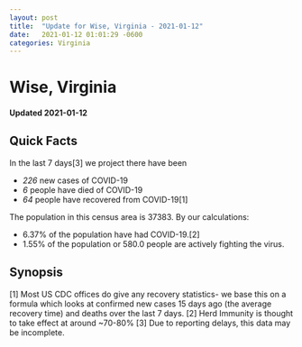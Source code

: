 ```yaml
---
layout: post
title:  "Update for Wise, Virginia - 2021-01-12"
date:   2021-01-12 01:01:29 -0600
categories: Virginia
---
```


# Wise, Virginia
#### Updated 2021-01-12

## Quick Facts

In the last 7 days[3] we project there have been
- *226* new cases of COVID-19
- *6* people have died of COVID-19
- *64* people have recovered from COVID-19[1]

The population in this census area is 37383. By our calculations:
- 6.37% of the population have had COVID-19.[2]
- 1.55% of the population or 580.0 people are actively fighting the virus.

## Synopsis




[1] Most US CDC offices do give any recovery statistics- we base this on a formula which looks at confirmed new cases
15 days ago (the average recovery time) and deaths over the last 7 days.
[2] Herd Immunity is thought to take effect at around ~70-80%
[3] Due to reporting delays, this data may be incomplete. 
    